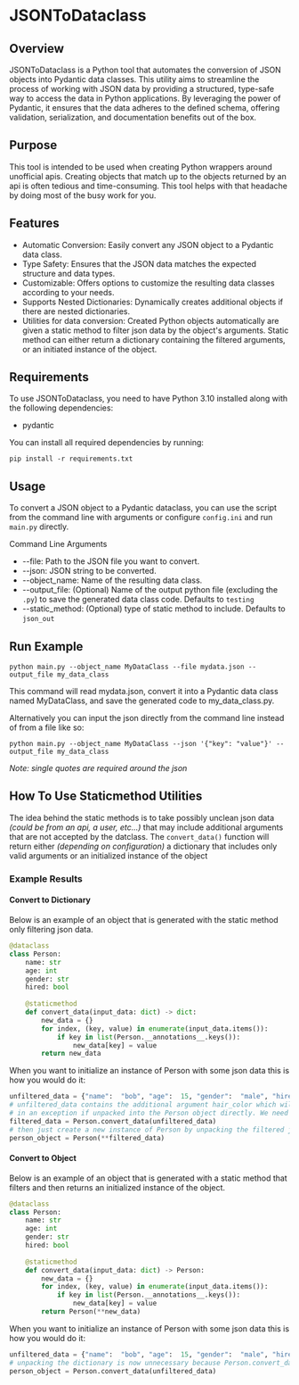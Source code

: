 # JSONToDataclass
## Overview
JSONToDataclass is a Python tool that automates the conversion of JSON objects into Pydantic data classes. This utility aims to streamline the process of working with JSON data by providing a structured, type-safe way to access the data in Python applications. By leveraging the power of Pydantic, it ensures that the data adheres to the defined schema, offering validation, serialization, and documentation benefits out of the box.

## Purpose
This tool is intended to be used when creating Python wrappers around unofficial apis. Creating objects that match up to the objects returned by an api is often tedious and time-consuming. This tool helps with that headache by doing most of the busy work for you. 

## Features
- Automatic Conversion: Easily convert any JSON object to a Pydantic data class.
- Type Safety: Ensures that the JSON data matches the expected structure and data types.
- Customizable: Offers options to customize the resulting data classes according to your needs.
- Supports Nested Dictionaries: Dynamically creates additional objects if there are nested dictionaries.
- Utilities for data conversion: Created Python objects automatically are given a static method to filter json data by the object's arguments. Static method can either return a dictionary containing the filtered arguments, or an initiated instance of the object.
## Requirements
To use JSONToDataclass, you need to have Python 3.10 installed along with the following dependencies:

- pydantic

You can install all required dependencies by running:

```commandline
pip install -r requirements.txt
```
## Usage
To convert a JSON object to a Pydantic dataclass, you can use the script from the command line with arguments or configure `config.ini` and run `main.py` directly.

Command Line Arguments
- --file: Path to the JSON file you want to convert.
- --json: JSON string to be converted.
- --object_name: Name of the resulting data class.
- --output_file: (Optional) Name of the output python file (excluding the `.py`) to save the generated data class code. Defaults to `testing`
- --static_method: (Optional) type of static method to include. Defaults to `json_out`
## Run Example

```commandline
python main.py --object_name MyDataClass --file mydata.json --output_file my_data_class
```

This command will read mydata.json, convert it into a Pydantic data class named MyDataClass, and save the generated code to my_data_class.py.

Alternatively you can input the json directly from the command line instead of from a file like so:

```commandline
python main.py --object_name MyDataClass --json '{"key": "value"}' --output_file my_data_class
```

*Note: single quotes are required around the json*


## How To Use Staticmethod Utilities
The idea behind the static methods is to take possibly unclean json data *(could be from an api, a user, etc...)* that may include additional arguments that are not accepted by the datclass. The `convert_data()` function will return either *(depending on configuration)* a dictionary that includes only valid arguments or an initialized instance of the object
### Example Results

#### Convert to Dictionary
Below is an example of an object that is generated with the static method only filtering json data.
```python
@dataclass
class Person:
    name: str 
    age: int 
    gender: str 
    hired: bool 
    
    @staticmethod
    def convert_data(input_data: dict) -> dict:
        new_data = {}
        for index, (key, value) in enumerate(input_data.items()):
            if key in list(Person.__annotations__.keys()):
                new_data[key] = value
        return new_data
```

When you want to initialize an instance of Person with some json data this is how you would do it:

```python
unfiltered_data = {"name":  "bob", "age":  15, "gender":  "male", "hired":  False, "hair_color": "brown"}  
# unfiltered_data contains the additional argument hair_color which will result 
# in an exception if unpacked into the Person object directly. We need to filter it first.
filtered_data = Person.convert_data(unfiltered_data)
# then just create a new instance of Person by unpacking the filtered json data
person_object = Person(**filtered_data)
```


#### Convert to Object
Below is an example of an object that is generated with a static method that filters and then returns an initialized instance of the object.
```python
@dataclass
class Person:
    name: str 
    age: int 
    gender: str 
    hired: bool 
    
    @staticmethod
    def convert_data(input_data: dict) -> Person:
        new_data = {}
        for index, (key, value) in enumerate(input_data.items()):
            if key in list(Person.__annotations__.keys()):
                new_data[key] = value
        return Person(**new_data)
```

When you want to initialize an instance of Person with some json data this is how you would do it:

```python
unfiltered_data = {"name":  "bob", "age":  15, "gender":  "male", "hired":  False, "hair_color": "brown"}  # this json data contains the additional argument hair_color which will not be accepted by the dataclass and result in an exception
# unpacking the dictionary is now unnecessary because Person.convert_data() does that for us
person_object = Person.convert_data(unfiltered_data)
```